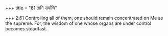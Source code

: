 +++
title = "61 तानि सर्वाणि"

+++
2.61 Controlling all of them, one should remain concentrated on Me as
the supreme. For, the wisdom of one whose organs are under control
becomes steadfast.

